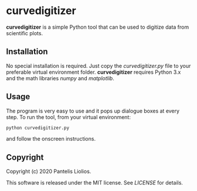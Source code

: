 # curvedigitizer
**curvedigitizer** is a simple Python tool that can be used to digitize data from scientific plots.

## Installation
No special installation is required. Just copy the _curvedigitizer.py_ file to your preferable virtual environment folder. **curvedigitizer** requires Python 3.x and the math libraries *numpy* and *matplotlib*.

## Usage
The program is very easy to use and it pops up dialogue boxes at every step. To run the tool, from your virtual environment:
```bash
python curvedigitizer.py
```
and follow the onscreen instructions.

## Copyright
Copyright (c) 2020 Pantelis Liolios.

This software is released under the MIT license. See _LICENSE_ for details.